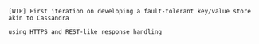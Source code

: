 ```[WIP] First iteration on developing a fault-tolerant key/value store akin to Cassandra```

```using HTTPS and REST-like response handling```
